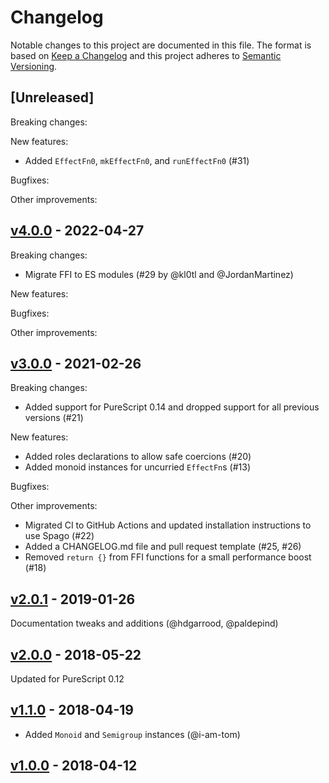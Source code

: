 # Changelog

Notable changes to this project are documented in this file. The format is based on [Keep a Changelog](https://keepachangelog.com/en/1.0.0/) and this project adheres to [Semantic Versioning](https://semver.org/spec/v2.0.0.html).

## [Unreleased]

Breaking changes:

New features:
  - Added `EffectFn0`, `mkEffectFn0`, and `runEffectFn0` (#31)

Bugfixes:

Other improvements:

## [v4.0.0](https://github.com/purescript/purescript-effect/releases/tag/v4.0.0) - 2022-04-27

Breaking changes:
- Migrate FFI to ES modules (#29 by @kl0tl and @JordanMartinez)

New features:

Bugfixes:

Other improvements:

## [v3.0.0](https://github.com/purescript/purescript-effect/releases/tag/v3.0.0) - 2021-02-26

Breaking changes:
  - Added support for PureScript 0.14 and dropped support for all previous versions (#21)

New features:
- Added roles declarations to allow safe coercions (#20) 
- Added monoid instances for uncurried `EffectFn`s (#13)

Bugfixes:

Other improvements:
  - Migrated CI to GitHub Actions and updated installation instructions to use Spago (#22)
  - Added a CHANGELOG.md file and pull request template (#25, #26)
  - Removed `return {}` from FFI functions for a small performance boost (#18)

## [v2.0.1](https://github.com/purescript/purescript-effect/releases/tag/v2.0.1) - 2019-01-26

Documentation tweaks and additions (@hdgarrood, @paldepind)

## [v2.0.0](https://github.com/purescript/purescript-effect/releases/tag/v2.0.0) - 2018-05-22

Updated for PureScript 0.12

## [v1.1.0](https://github.com/purescript/purescript-effect/releases/tag/v1.1.0) - 2018-04-19

- Added `Monoid` and `Semigroup` instances (@i-am-tom)

## [v1.0.0](https://github.com/purescript/purescript-effect/releases/tag/v1.0.0) - 2018-04-12



